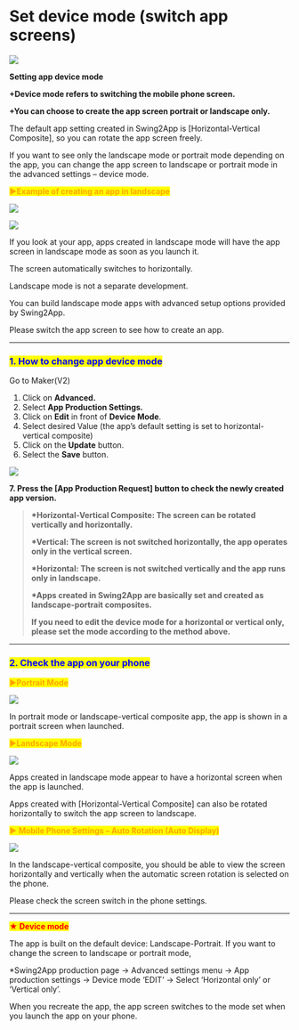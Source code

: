 # Set device mode (switch app screens)

![](https://support.swing2app.com/wp-content/uploads/2019/02/device-mode.png)

**Setting app device mode**

**+Device mode refers to switching the mobile phone screen.**

**+You can choose to create the app screen portrait or landscape only.**

The default app setting created in Swing2App is \[Horizontal-Vertical Composite], so you can rotate the app screen freely.

If you want to see only the landscape mode or portrait mode depending on the app, you can change the app screen to landscape or portrait mode in the advanced settings – device mode.

<mark style="color:orange;"></mark>

<mark style="color:orange;">**▶Example of creating an app in landscape**</mark>

![](https://support.swing2app.com/wp-content/uploads/2019/02/%EC%98%81%EB%AC%B8\_%EA%B0%80%EB%A1%9C%EB%B2%84%EC%A0%84%EC%95%B1.png)

![](https://support.swing2app.com/wp-content/uploads/2019/02/%EC%98%81%EB%AC%B8\_%EA%B0%80%EB%A1%9C%EB%B2%84%EC%A0%84%EC%95%B12.png)

If you look at your app, apps created in landscape mode will have the app screen in landscape mode as soon as you launch it.

The screen automatically switches to horizontally.

Landscape mode is not a separate development.

You can build landscape mode apps with advanced setup options provided by Swing2App.

Please switch the app screen to see how to create an app.

***

### <mark style="color:blue;">**1. How to change app device mode**</mark>

Go to Maker(V2)

1. Click on **Advanced.**
2. Select **App Production Settings.**
3. Click on **Edit** in front of **Device Mode**.
4. Select desired Value (the app’s default setting is set to horizontal-vertical composite)
5. Click on the **Update** button.
6. Select the **Save** button.

![](https://support.swing2app.com/wp-content/uploads/2019/02/dev\_mode.png)

**7. Press the \[App Production Request] button to check the newly created app version.**

> **\*Horizontal-Vertical Composite: The screen can be rotated vertically and horizontally.**
>
> **\*Vertical: The screen is not switched horizontally, the app operates only in the vertical screen.**
>
> **\*Horizontal: The screen is not switched vertically and the app runs only in landscape.**
>
> **\*Apps created in Swing2App are basically set and created as landscape-portrait composites.**
>
> **If you need to edit the device mode for a horizontal or vertical only, please set the mode according to the method above.**

***

### <mark style="color:blue;">**2. Check the app on your phone**</mark>

<mark style="color:orange;">▶</mark><mark style="color:orange;">**Portrait Mode**</mark>

![](https://support.swing2app.com/wp-content/uploads/2019/02/%EC%98%81%EB%AC%B8\_%EC%84%B8%EB%A1%9C%EB%B2%84%EC%A0%84%EC%95%B1.png)

In portrait mode or landscape-vertical composite app, the app is shown in a portrait screen when launched.



<mark style="color:orange;">▶</mark><mark style="color:orange;">**Landscape Mode**</mark>

![](https://support.swing2app.com/wp-content/uploads/2019/02/%EC%98%81%EB%AC%B8\_%EA%B0%80%EB%A1%9C%EB%B2%84%EC%A0%84%EC%95%B1.png)

Apps created in landscape mode appear to have a horizontal screen when the app is launched.

Apps created with \[Horizontal-Vertical Composite] can also be rotated horizontally to switch the app screen to landscape.



<mark style="color:orange;">**▶ Mobile Phone Settings – Auto Rotation (Auto Display)**</mark>

![](https://support.swing2app.com/wp-content/uploads/2019/02/9cd7b0df-7913-41d6-86d9-33503c9a4292.jpg)

In the landscape-vertical composite, you should be able to view the screen horizontally and vertically when the automatic screen rotation is selected on the phone.

Please check the screen switch in the phone settings.

***

<mark style="color:red;">**★ Device mode**</mark>

The app is built on the default device: Landscape-Portrait. If you want to change the screen to landscape or portrait mode,

\*Swing2App production page → Advanced settings menu → App production settings → Device mode ‘EDIT’ → Select ‘Horizontal only’ or ‘Vertical only’.

When you recreate the app, the app screen switches to the mode set when you launch the app on your phone.
